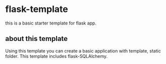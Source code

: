 # flask-template
this is a basic starter template for flask app.

## about this template
Using this template you can create a basic application with template, static folder. This template includes flask-SQLAlchemy.